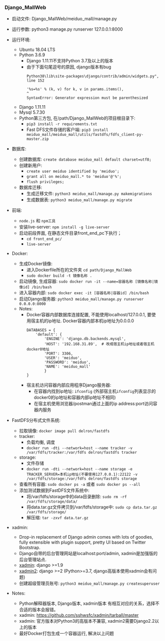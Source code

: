 ### Django_MallWeb
- 启动文件:
    Django_MallWeb/meiduo_mall/manage.py

- 运行参数:
    python3 manage.py runserver 127.0.0.1:8000

- 运行环境:
    - Ubuntu 18.04 LTS
    - Python 3.6.9
        - Django 1.11.11不支持Python 3.7及以上的版本
        - 由于下面句尾逗号的原因, django版本有bug
          ```
          Python38\lib\site-packages\django/contrib/admin/widgets.py", line 152
          
          '%s=%s' % (k, v) for k, v in params.items(),
          ^
          SyntaxError: Generator expression must be parenthesized
          ```   
    - Django 1.11.11
    - Mysql 5.7.30
    - Python第三方包, 在/path/Django_MallWeb的项目根目录下:
        - `pip3 install -r requirements.txt`
        - Fast DFS文件存储的客户端: `pip3 install meiduo_mall/meiduo_mall/utils/fastdfs/fdfs_client-py-master.zip`

- 数据库:
    - 创建数据库: `create database meiduo_mall default charset=utf8;`
    - 创建新用户: 
        - `create user meiduo identified by 'meiduo'; `
        - `grant all on meiduo_mall.* to 'meiduo'@'%'; `
        - `flush privileges;`
    - 数据库迁移:
        - 生成迁移文件: `python3 meiduo_mall/manage.py makemigrations`
        - 生成数据表: `python3 meiduo_mall/manage.py migrate`

- 前端:
    - `node.js` 和 `npm工具`
    - 安装live-server: `npm install -g live-server`
    - 启动前段界面, 在静态文件目录front_end_pc下执行；
        - `cd front_end_pc/`
        - `live-server`

- Docker:
    - 生成Docker镜像: 
        - 进入Dockerfile所在的文件夹 `cd path/Django_MallWeb`
        - `sudo docker build -t 镜像名称 .`
    - 启动镜像, 生成容器: `sudo docker run -it --name=容器名称 [镜像名称|镜像id] /bin/bash`
    - 进入容器内部: `sudo docker exec -it [容器名称|容器id] /bin/bash`
    - 启动Django服务器: `python3 meiduo_mall/manage.py runserver 0.0.0.0:8000`
    - Notes:
        - Docker容器内部数据库连接配置, 不能使用localhost/127.0.0.1, 要使用宿主机的ip地址. Docker容器内部本机ip地址为0.0.0.0
            ```config
            DATABASES = {
                'default': {
                    'ENGINE': 'django.db.backends.mysql',
                    'HOST': '192.168.31.89',  # 改成宿主机ip地址或者宿主机docker0地址
                    'PORT': 3306,
                    'USER': 'meiduo',
                    'PASSWORD': 'meiduo',
                    'NAME': 'meiduo_mall'
                    }
            }
            ```
        - 宿主机访问容器内部应用程序Django服务器:
            - 在容器内找到ip地址: `ifconfig` (外部宿主机`ifconfig`列表显示的docker0的ip地址和容器内部ip地址不相同)
            - 在宿主机使用浏览器/postman通过上面的ip address:port访问容器内服务

- FastDFS分布式文件系统:
    - 拉取镜像: `docker image pull delron/fastdfs`
    - tracker: 
        - 负载均衡, 调度
        - `docker run -dti --network=host --name tracker -v /var/fdfs/tracker:/var/fdfs delron/fastdfs tracker`
    - storage: 
        - 文件存储
        - `docker run -dti --network=host --name storage -e TRACKER_SERVER=本机ip地址(不要使用127.0.0.1):22122 -v /var/fdfs/storage:/var/fdfs delron/fastdfs storage`
    - 查看所有容器: `sudo docker ps -a` 或者 `sudo docker ps --all`
    - 添加测试数据到FastDFS文件系统中:
        - 将/var/fdfs/storage中的data目录删除: `sudo rm -rf /var/fdfs/storage/data/`
        - 将data.tar.gz文件拷贝到/var/fdfs/storage中: `sudo cp data.tar.gz /var/fdfs/storage/`
        - 解压缩: `tar -zxvf data.tar.gz`

- xadmin:
    - Drop-in replacement of Django admin comes with lots of goodies, fully extensible with plugin support, pretty UI based on Twitter Bootstrap.
    - Django自带的后台管理网站是localhost:port/admin, xadmin是加强版的后台管理站点.
    - [xadmin](https://pypi.org/project/xadmin/): django >=1.9
    - [xadmin2](https://pypi.org/project/xadmin2/): django >=2 (Python>=3.7, django高版本使用xadmin会有问题)
    - 创建超级管理员账号: `python3 meiduo_mall/manage.py createsuperuser`

- Notes:
    - Python解释器版本, Django版本, xadmin版本 有相互对应的关系，选择不合适的版本会报错。
    - xadmin: https://github.com/sshwsfc/xadmin/tarball/master
    - xadmin: 官方版本对Python3的高版本不兼容, xadmin2需要Django2.2以上的版本
    - 最好Docker打包生成一个容器运行, 解决以上问题